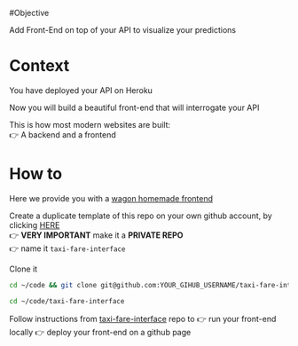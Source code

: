 #Objective

Add Front-End on top of your API to visualize your predictions

# Context

You have deployed your API on Heroku  

Now you will build a beautiful front-end that will interrogate your API  

This is how most modern websites are built:  
👉 A backend and a frontend

# How to
Here we provide you with a [wagon homemade frontend](https://github.com/lewagon/taxi-fare-interface)

Create a duplicate template of this repo on your own github account, by clicking [HERE](https://github.com/lewagon/taxi-fare-interface/generate)  
👉 **VERY IMPORTANT** make it a **PRIVATE REPO**  
👉 name it `taxi-fare-interface` 

Clone it
```bash
cd ~/code && git clone git@github.com:YOUR_GIHUB_USERNAME/taxi-fare-interface.git
```
```bash
cd ~/code/taxi-fare-interface
```

Follow instructions from [taxi-fare-interface](https://github.com/lewagon/taxi-fare-interface) repo to 
👉 run your front-end locally
👉 deploy your front-end on a github page
